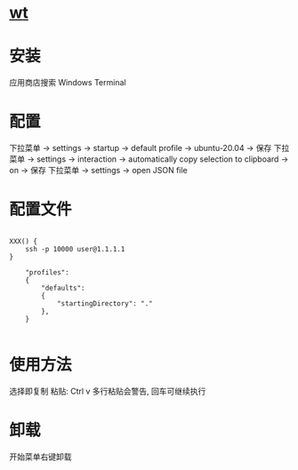 

# [wt](readme.md)  


# 安装

应用商店搜索
Windows Terminal

# 配置

下拉菜单 -> settings  -> startup  -> default profile  -> ubuntu-20.04 -> 保存
下拉菜单 -> settings  -> interaction  -> automatically copy selection to clipboard  -> on -> 保存
下拉菜单 -> settings  -> open JSON file


# 配置文件

```

XXX() {
    ssh -p 10000 user@1.1.1.1
}

    "profiles": 
    {
        "defaults": 
        {
            "startingDirectory": "."
        },
    }
    

```

# 使用方法

选择即复制
粘贴: Ctrl v
多行粘贴会警告, 回车可继续执行


# 卸载

开始菜单右键卸载


